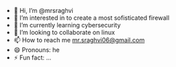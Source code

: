 - 👋 Hi, I’m @mrsraghvi
- 👀 I’m interested in to create a most sofisticated firewall
- 🌱 I’m currently learning cybersecurity
- 💞️ I’m looking to collaborate on linux
- 📫 How to reach me mr.sraghvi06@gmail.com
- 😄 Pronouns: he
- ⚡ Fun fact: ...

<!---
mrsraghvi/mrsraghvi is a ✨ special ✨ repository because its `README.md` (this file) appears on your GitHub profile.
You can click the Preview link to take a look at your changes.
--->
